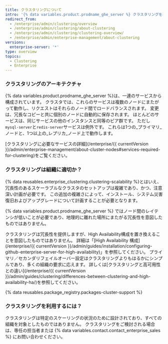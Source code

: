 ```yaml
---
title: クラスタリングについて
intro: '{% data variables.product.prodname_ghe_server %} クラスタリングを利用することで、{% data variables.product.prodname_ghe_server %} を構成するサービス群を複数のノードにまたがってスケールアウトできるようになります。'
redirect_from:
  - /enterprise/admin/clustering/overview
  - /enterprise/admin/clustering/about-clustering
  - /enterprise/admin/clustering/clustering-overview/
  - /enterprise/admin/enterprise-management/about-clustering
versions:
  enterprise-server: '*'
type: overview
topics:
  - Clustering
  - Enterprise
---
```


### クラスタリングのアーキテクチャ

{% data variables.product.prodname_ghe_server %}は、一連のサービスから構成されています。 クラスタでは、これらのサービスは複数のノードにまたがって動作し、リクエストはそれらのノード間でロードバランスされます。 変更は、冗長なコピーと共に個別のノードに自動的に保存されます。 ほとんどのサービスは、同じサービスの他のインスタンスと同等のピア群です。 ただし`mysql-server`と`redis-server`サービスは例外です。 これらは1つの_プライマリ_ノードと、1つ以上の_レプリカ_ノード上で動作します。

[クラスタリングに必要なサービスの詳細](/enterprise/{{ currentVersion }}/admin/enterprise-management/about-cluster-nodes#services-required-for-clustering)をご覧ください。

### クラスタリングは組織に適切か？

{% data reusables.enterprise_clustering.clustering-scalability %}とはいえ、冗長性のあるスケーラブルなクラスタのセットアップは複雑であり、かつ、注意深い計画が必要です。 この追加の複雑さによって、インストール、システム災害復旧およびアップグレードについて計画することが必要となります。

{% data variables.product.prodname_ghe_server %} ではノード間のレイテンシが低いことが必要であり、地理的に離れた場所にまたがる冗長性を意図したものではありません。

クラスタリングは冗長性を提供しますが、High Availability構成を置き換えることを意図したものではありません。 詳細は「[High Availability 構成](/enterprise/{{ currentVersion }}/admin/guides/installation/configuring-github-enterprise-server-for-high-availability)」を参照してください。 プライマリ／セカンダリフェイルオーバー設定はクラスタリングよりもはるかにシンプルであり、多くの組織の要求に応えます。 詳しくは[クラスタリングと高可用性との違い](/enterprise/{{ currentVersion }}/admin/guides/clustering/differences-between-clustering-and-high-availability-ha/)を参照してください。

{% data reusables.package_registry.packages-cluster-support %}

### クラスタリングを利用するには？

クラスタリングは特定のスケーリングの状況のために設計されており、すべての組織を対象としたものではありません。 クラスタリングをご検討される場合は、専任の担当者または {% data variables.contact.contact_enterprise_sales %} にお問い合わせください。
